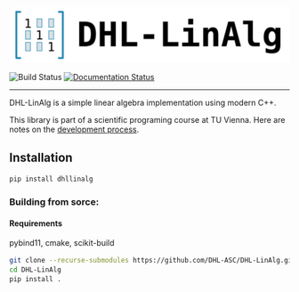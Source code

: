 ![DHLLinAlg Logo](https://raw.githubusercontent.com/DHL-ASC/DHL-LinAlg/main/img/dhl-linalg-banner.png)

![Build Status](https://github.com/shirnschall/dhl-linalg/actions/workflows/ci-pip.yml/badge.svg)
[![Documentation Status](https://readthedocs.org/projects/dhl-linalg/badge/?version=latest)](https://dhl-linalg.readthedocs.io/en/latest/?badge=latest)

--------------------------------------------------------------------------------


DHL-LinAlg is a simple linear algebra implementation using modern C++.     
     
This library is part of a scientific programing course at TU Vienna. Here are notes on the
[development process](https://jschoeberl.github.io/IntroSC/intro.html).


## Installation
  
``` bash
pip install dhllinalg
```

### Building from sorce:

#### Requirements
pybind11, cmake, scikit-build

```bash
git clone --recurse-submodules https://github.com/DHL-ASC/DHL-LinAlg.git 
cd DHL-LinAlg  
pip install .
```



